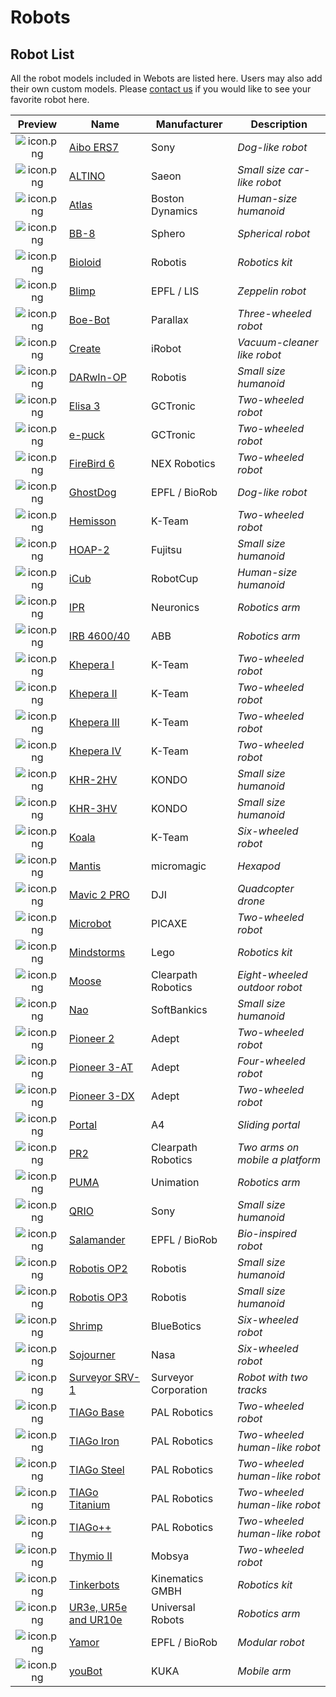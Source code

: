 # Robots

## Robot List

All the robot models included in Webots are listed here. Users may also add their own custom models.
Please [contact us](https://www.cyberbotics.com/contact) if you would like to see your favorite robot here.

| Preview                                            | Name                                |  Manufacturer        | Description                       |
| :------------------------------------------------: | ----------------------------------- | -------------------- | --------------------------------- |
| ![icon.png](images/robots/aibo-ers7/icon.png)      | [Aibo ERS7](aibo-ers7.md)           | Sony                 | *Dog-like robot*                  |
| ![icon.png](images/robots/altino/icon.png)         | [ALTINO](altino.md)                 | Saeon                | *Small size car-like robot*       |
| ![icon.png](images/robots/atlas/icon.png)          | [Atlas](atlas.md)                   | Boston Dynamics      | *Human-size humanoid*             |
| ![icon.png](images/robots/bb8/icon.png)            | [BB-8](bb8.md)                      | Sphero               | *Spherical robot*                 |
| ![icon.png](images/robots/bioloid/icon.png)        | [Bioloid](bioloid.md)               | Robotis              | *Robotics kit*                    |
| ![icon.png](images/robots/blimp/icon.png)          | [Blimp](blimp.md)                   | EPFL / LIS           | *Zeppelin robot*                  |
| ![icon.png](images/robots/boebot/icon.png)         | [Boe-Bot](boebot.md)                | Parallax             | *Three-wheeled robot*             |
| ![icon.png](images/robots/create/icon.png)         | [Create](create.md)                 | iRobot               | *Vacuum-cleaner like robot*       |
| ![icon.png](images/robots/darwin-op/icon.png)      | [DARwIn-OP](darwin-op.md)           | Robotis              | *Small size humanoid*             |
| ![icon.png](images/robots/elisa3/icon.png)         | [Elisa 3](elisa3.md)                | GCTronic             | *Two-wheeled robot*               |
| ![icon.png](images/robots/epuck/icon.png)          | [e-puck](epuck.md)                  | GCTronic             | *Two-wheeled robot*               |
| ![icon.png](images/robots/firebird6/icon.png)      | [FireBird 6](firebird6.md)          | NEX Robotics         | *Two-wheeled robot*               |
| ![icon.png](images/robots/ghostdog/icon.png)       | [GhostDog](ghostdog.md)             | EPFL / BioRob        | *Dog-like robot*                  |
| ![icon.png](images/robots/hemisson/icon.png)       | [Hemisson](hemisson.md)             | K-Team               | *Two-wheeled robot*               |
| ![icon.png](images/robots/hoap2/icon.png)          | [HOAP-2](hoap2.md)                  | Fujitsu              | *Small size humanoid*             |
| ![icon.png](images/robots/icub/icon.png)           | [iCub](icub.md)                     | RobotCup             | *Human-size humanoid*             |
| ![icon.png](images/robots/ipr/icon.png)            | [IPR](ipr.md)                       | Neuronics            | *Robotics arm*                    |
| ![icon.png](images/robots/irb4600-40/icon.png)     | [IRB 4600/40](irb4600-40.md)        | ABB                  | *Robotics arm*                    |
| ![icon.png](images/robots/khepera1/icon.png)       | [Khepera I](khepera1.md)            | K-Team               | *Two-wheeled robot*               |
| ![icon.png](images/robots/khepera2/icon.png)       | [Khepera II](khepera2.md)           | K-Team               | *Two-wheeled robot*               |
| ![icon.png](images/robots/khepera3/icon.png)       | [Khepera III](khepera3.md)          | K-Team               | *Two-wheeled robot*               |
| ![icon.png](images/robots/khepera4/icon.png)       | [Khepera IV](khepera4.md)           | K-Team               | *Two-wheeled robot*               |
| ![icon.png](images/robots/khr-2hv/icon.png)        | [KHR-2HV](khr-2hv.md)               | KONDO                | *Small size humanoid*             |
| ![icon.png](images/robots/khr-3hv/icon.png)        | [KHR-3HV](khr-3hv.md)               | KONDO                | *Small size humanoid*             |
| ![icon.png](images/robots/koala/icon.png)          | [Koala](koala.md)                   | K-Team               | *Six-wheeled robot*               |
| ![icon.png](images/robots/mantis/icon.png)         | [Mantis](mantis.md)                 | micromagic           | *Hexapod*                         |
| ![icon.png](images/robots/mavic-2-pro/icon.png)    | [Mavic 2 PRO](mavic-2-pro.md)       | DJI                  | *Quadcopter drone*                |
| ![icon.png](images/robots/microbot/icon.png)       | [Microbot](microbot.md)             | PICAXE               | *Two-wheeled robot*               |
| ![icon.png](images/robots/mindstorms/icon.png)     | [Mindstorms](mindstorms.md)         | Lego                 | *Robotics kit*                    |
| ![icon.png](images/robots/moose/icon.png)          | [Moose](moose.md)                   | Clearpath Robotics   | *Eight-wheeled outdoor robot*     |
| ![icon.png](images/robots/nao/icon.png)            | [Nao](nao.md)                       | SoftBankics          | *Small size humanoid*             |
| ![icon.png](images/robots/pioneer2/icon.png)       | [Pioneer 2](pioneer2.md)            | Adept                | *Two-wheeled robot*               |
| ![icon.png](images/robots/pioneer-3at/icon.png)    | [Pioneer 3-AT](pioneer-3at.md)      | Adept                | *Four-wheeled robot*              |
| ![icon.png](images/robots/pioneer-3dx/icon.png)    | [Pioneer 3-DX](pioneer-3dx.md)      | Adept                | *Two-wheeled robot*               |
| ![icon.png](images/robots/portal/icon.png)         | [Portal](portal.md)                 | A4                   | *Sliding portal*                  |
| ![icon.png](images/robots/pr2/icon.png)            | [PR2](pr2.md)                       | Clearpath Robotics   | *Two arms on mobile a platform*   |
| ![icon.png](images/robots/puma/icon.png)           | [PUMA](puma.md)                     | Unimation            | *Robotics arm*                    |
| ![icon.png](images/robots/qrio/icon.png)           | [QRIO](qrio.md)                     | Sony                 | *Small size humanoid*             |
| ![icon.png](images/robots/salamander/icon.png)     | [Salamander](salamander.md)         | EPFL / BioRob        | *Bio-inspired robot*              |
| ![icon.png](images/robots/robotis-op2/icon.png)    | [Robotis OP2](robotis-op2.md)       | Robotis              | *Small size humanoid*             |
| ![icon.png](images/robots/robotis-op3/icon.png)    | [Robotis OP3](robotis-op3.md)       | Robotis              | *Small size humanoid*             |
| ![icon.png](images/robots/shrimp/icon.png)         | [Shrimp](shrimp.md)                 | BlueBotics           | *Six-wheeled robot*               |
| ![icon.png](images/robots/sojourner/icon.png)      | [Sojourner](sojourner.md)           | Nasa                 | *Six-wheeled robot*               |
| ![icon.png](images/robots/surveyor/icon.png)       | [Surveyor SRV-1](surveyor.md)       | Surveyor Corporation | *Robot with two tracks*           |
| ![icon.png](images/robots/tiago_base/icon.png)     | [TIAGo Base](tiago-base.md)         | PAL Robotics         | *Two-wheeled robot*               |
| ![icon.png](images/robots/tiago_iron/icon.png)     | [TIAGo Iron](tiago-iron.md)         | PAL Robotics         | *Two-wheeled human-like robot*    |
| ![icon.png](images/robots/tiago_steel/icon.png)    | [TIAGo Steel](tiago-steel.md)       | PAL Robotics         | *Two-wheeled human-like robot*    |
| ![icon.png](images/robots/tiago_titanium/icon.png) | [TIAGo Titanium](tiago-titanium.md) | PAL Robotics         | *Two-wheeled human-like robot*    |
| ![icon.png](images/robots/tiago++/icon.png)        | [TIAGo++ ](tiagopp.md)              | PAL Robotics         | *Two-wheeled human-like robot*    |
| ![icon.png](images/robots/thymio2/icon.png)        | [Thymio II](thymio2.md)             | Mobsya               | *Two-wheeled robot*               |
| ![icon.png](images/robots/tinkerbots/icon.png)     | [Tinkerbots](tinkerbots.md)         | Kinematics GMBH      | *Robotics kit*                    |
| ![icon.png](images/robots/ure/icon.png)            | [UR3e, UR5e and UR10e](ure.md)      | Universal Robots     | *Robotics arm*                    |
| ![icon.png](images/robots/yamor/icon.png)          | [Yamor](yamor.md)                   | EPFL / BioRob        | *Modular robot*                   |
| ![icon.png](images/robots/youbot/icon.png)         | [youBot](youbot.md)                 | KUKA                 | *Mobile arm*                      |
